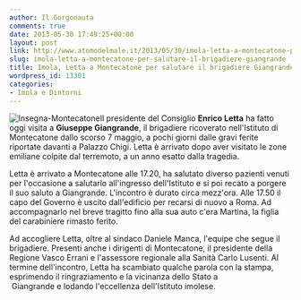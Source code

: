 ```yaml
---
author: Il Gorgonauta
comments: true
date: 2013-05-30 17:49:25+00:00
layout: post
link: http://www.atomodelmale.it/2013/05/30/imola-letta-a-montecatone-per-salutare-il-brigadiere-giangrande/
slug: imola-letta-a-montecatone-per-salutare-il-brigadiere-giangrande
title: Imola, Letta a Montecatone per salutare il brigadiere Giangrande
wordpress_id: 13301
categories:
- Imola e Dintorni
---
```


![Insegna-Montecatone](http://www.atomodelmale.it/wp-content/uploads/2013/05/Insegna-Montecatone-300x225.jpg)Il presidente del Consiglio **Enrico Letta** ha fatto oggi visita a **Giuseppe Giangrande**, il brigadiere ricoverato nell'Istituto di Montecatone dallo scorso 7 maggio, a pochi giorni dalle gravi ferite riportate davanti a Palazzo Chigi. Letta è arrivato dopo aver visitato le zone emiliane colpite dal terremoto, a un anno esatto dalla tragedia.

Letta è arrivato a Montecatone alle 17.20, ha salutato diverso pazienti venuti per l'occasione a salutarlo all'ingresso dell'Istituto e si poi recato a porgere il suo saluto a Giangrande. L'incontro è durato circa mezz'ora. Alle 17.50 il capo del Governo è uscito dall'edificio per recarsi di nuovo a Roma. Ad accompagnarlo nel breve tragitto fino alla sua auto c'era Martina, la figlia del carabiniere rimasto ferito.

Ad accogliere Letta, oltre al sindaco Daniele Manca, l'equipe che segue il brigadiere. Presenti anche i dirigenti di Montecatone, il presidente della Regione Vasco Errani e l'assessore regionale alla Sanità Carlo Lusenti. Al termine dell'incontro, Letta ha scambiato qualche parola con la stampa, esprimendo il ringraziamento e la vicinanza dello Stato a  Giangrande e lodando l'eccellenza dell'Istituto imolese.
